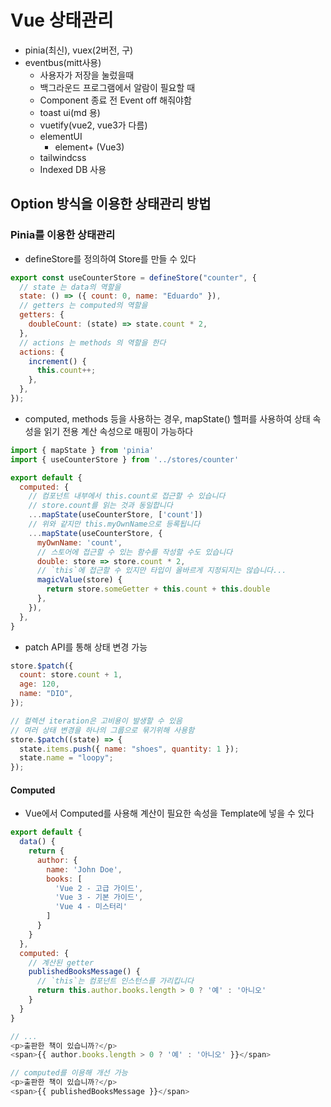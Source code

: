# Vue 상태관리

- pinia(최신), vuex(2버전, 구)
- eventbus(mitt사용)
  - 사용자가 저장을 눌렀을때
  - 백그라운드 프로그램에서 알람이 필요할 때
  - Component 종료 전 Event off 해줘야함
  - toast ui(md 용)
  - vuetify(vue2, vue3가 다름)
  - elementUI
    - element+ (Vue3)
  - tailwindcss
  - Indexed DB 사용

## Option 방식을 이용한 상태관리 방법

### Pinia를 이용한 상태관리

- defineStore를 정의하여 Store를 만들 수 있다

```javascript
export const useCounterStore = defineStore("counter", {
  // state 는 data의 역할을
  state: () => ({ count: 0, name: "Eduardo" }),
  // getters 는 computed의 역할을
  getters: {
    doubleCount: (state) => state.count * 2,
  },
  // actions 는 methods 의 역할을 한다
  actions: {
    increment() {
      this.count++;
    },
  },
});
```

- computed, methods 등을 사용하는 경우, mapState() 헬퍼를 사용하여 상태 속성을 읽기 전용 계산 속성으로 매핑이 가능하다

```javascript
import { mapState } from 'pinia'
import { useCounterStore } from '../stores/counter'

export default {
  computed: {
    // 컴포넌트 내부에서 this.count로 접근할 수 있습니다
    // store.count를 읽는 것과 동일합니다
    ...mapState(useCounterStore, ['count'])
    // 위와 같지만 this.myOwnName으로 등록됩니다
    ...mapState(useCounterStore, {
      myOwnName: 'count',
      // 스토어에 접근할 수 있는 함수를 작성할 수도 있습니다
      double: store => store.count * 2,
      // `this`에 접근할 수 있지만 타입이 올바르게 지정되지는 않습니다...
      magicValue(store) {
        return store.someGetter + this.count + this.double
      },
    }),
  },
}
```

- patch API를 통해 상태 변경 가능

```javascript
store.$patch({
  count: store.count + 1,
  age: 120,
  name: "DIO",
});

// 컬렉션 iteration은 고비용이 발생할 수 있음
// 여러 상태 변경을 하나의 그룹으로 묶기위해 사용함
store.$patch((state) => {
  state.items.push({ name: "shoes", quantity: 1 });
  state.name = "loopy";
});
```

#### Computed

- Vue에서 Computed를 사용해 계산이 필요한 속성을 Template에 넣을 수 있다

```javascript
export default {
  data() {
    return {
      author: {
        name: 'John Doe',
        books: [
          'Vue 2 - 고급 가이드',
          'Vue 3 - 기본 가이드',
          'Vue 4 - 미스터리'
        ]
      }
    }
  },
  computed: {
    // 계산된 getter
    publishedBooksMessage() {
      // `this`는 컴포넌트 인스턴스를 가리킵니다
      return this.author.books.length > 0 ? '예' : '아니오'
    }
  }
}

// ...
<p>출판한 책이 있습니까?</p>
<span>{{ author.books.length > 0 ? '예' : '아니오' }}</span>

// computed를 이용해 개선 가능
<p>출판한 책이 있습니까?</p>
<span>{{ publishedBooksMessage }}</span>
```

